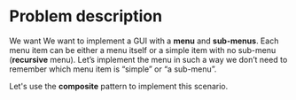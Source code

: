 # Problem description

We want We want to implement a GUI with a **menu** and **sub-menus**. Each menu item can be either a menu itself or a simple item with no sub-menu (**recursive** menu). Let’s implement the menu in such a way we don’t need to remember which menu item is “simple” or “a sub-menu”.


Let's use the **composite** pattern to implement this scenario. 

